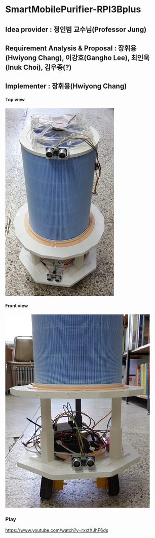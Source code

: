 # SmartMobilePurifier-RPI3Bplus

## Idea provider : 정인범 교수님(Professor Jung)
## Requirement Analysis & Proposal : 장휘용(Hwiyong Chang), 이강호(Gangho Lee), 최인욱(Inuk Choi), 김우종(?)
## Implementer : 장휘용(Hwiyong Chang)

#### Top view
![ex_screenshot](./image/TopView.jpg)

#### Front view
![ex_screenshot](./image/FrontView.jpg)

### Play
https://www.youtube.com/watch?v=rxxtXJhF6ds
